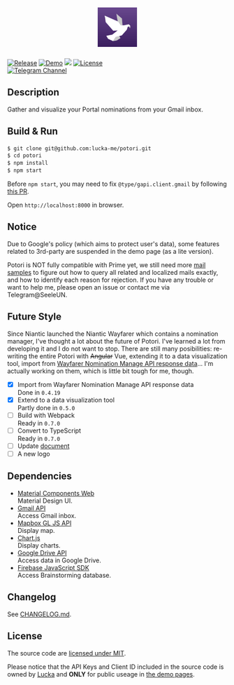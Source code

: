 <h1 align=center><img height=90px src="./assets/icon.svg" link="#"/></h1>

[![Release](https://img.shields.io/github/v/release/lucka-me/potori?include_prereleases)](https://github.com/lucka-me/potori/releases/latest "Last release") [![Demo](https://img.shields.io/website?down_message=offline&up_message=online&url=https%3A%2F%2Flucka.moe%2Fpotori)](https://lucka.moe/potori "Demo") [![](https://img.shields.io/badge/author-Lucka-2578B5.svg)](https://lucka.moe "Author") [![License](https://img.shields.io/github/license/lucka-me/potori)](./LICENSE "License")  
[![Telegram Channel](https://img.shields.io/badge/telegram-channel-37aee2)](https://t.me/potori "Telegram Channel")

## Description
Gather and visualize your Portal nominations from your Gmail inbox.

## Build & Run
```sh
$ git clone git@github.com:lucka-me/potori.git
$ cd potori
$ npm install
$ npm start
```

Before `npm start`, you may need to fix `@type/gapi.client.gmail` by following [this PR](https://github.com/DefinitelyTyped/DefinitelyTyped/pull/45380).

Open `http://localhost:8000` in browser.

## Notice
Due to Google's policy (which aims to protect user's data), some features related to 3rd-party are suspended in the demo page (as a lite version).

Potori is NOT fully compatible with Prime yet, we still need more [mail samples](./samples.md) to figure out how to query all related and localized mails exactly, and how to identify each reason for rejection. If you have any trouble or want to help me, please open an issue or contact me via Telegram@SeeleUN.

## Future Style
Since Niantic launched the Niantic Wayfarer which contains a nomination manager, I've thought a lot about the future of Potori. I've learned a lot from developing it and I do not want to stop. There are still many posibilities: re-writing the entire Potori with ~~Angular~~ Vue, extending it to a data visualization tool, import from [Wayfarer Nomination Manage API response data](https://wayfarer.nianticlabs.com/api/v1/vault/manage)... I'm actually working on them, which is little bit tough for me, though.

- [x] Import from Wayfarer Nomination Manage API response data  
  Done in `0.4.19`
- [x] Extend to a data visualization tool  
  Partly done in `0.5.0`
- [ ] Build with Webpack  
  Ready in `0.7.0`
- [ ] Convert to TypeScript  
  Ready in `0.7.0`
- [ ] Update [document](https://github.com/lucka-me/potori-docs)
- [ ] A new logo

## Dependencies
- [Material Components Web](https://github.com/material-components/material-components-web)  
  Material Design UI.
- [Gmail API](https://developers.google.com/gmail/api/)  
  Access Gmail inbox.
- [Mapbox GL JS API](https://docs.mapbox.com/mapbox-gl-js/overview/)  
  Display map.
- [Chart.js](https://www.chartjs.org)  
  Display charts.
- [Google Drive API](https://developers.google.com/drive/api/v3/about-sdk)  
  Access data in Google Drive.
- [Firebase JavaScript SDK](https://firebase.google.com/docs/web/setup)  
  Access Brainstorming database.

## Changelog
See [CHANGELOG.md](./CHANGELOG.md).

## License
The source code are [licensed under MIT](./LICENSE).

Please notice that the API Keys and Client ID included in the source code is owned by [Lucka](https://github.com/lucka-me) and **ONLY** for public useage in [the demo pages](http://lucka.moe/potori/).
